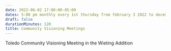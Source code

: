 ```yaml
---
date: 2022-06-02 17:00:00-05:00
dates: 5:00 pm monthly every 1st thursday from february 3 2022 to december 31 2022
draft: false
durationMinutes: 120
title: Community Visioning Meetings
---
```


Toledo Community Visioning Meeting in the Wieting Addition